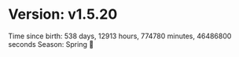# Version: v1.5.20
Time since birth: 538 days, 12913 hours, 774780 minutes, 46486800 seconds
Season: Spring 🌸
